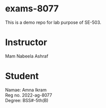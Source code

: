 # exams-8077
This is a demo repo for lab purpose of SE-503.
# Instructor
Mam Nabeela Ashraf  
# Student
Namae: Amna Ikram  
Reg no. 2022-ag-8077  
Degree: BSS#-5th(B)


